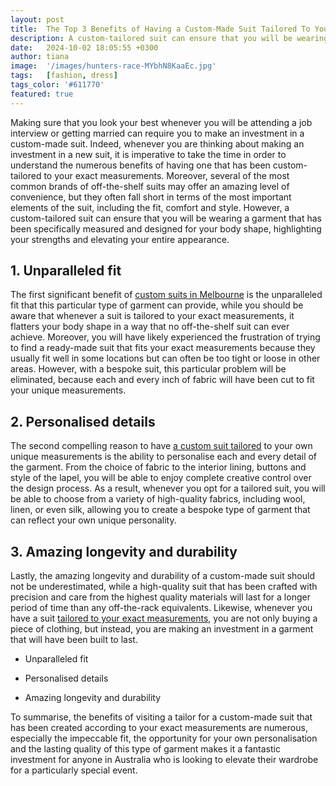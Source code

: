 ```yaml
---
layout: post
title:  The Top 3 Benefits of Having a Custom-Made Suit Tailored To Your Exact Measurements
description: A custom-tailored suit can ensure that you will be wearing a garment that has been specifically measured and designed for your body shape, highlighting your strengths and elevating your entire appearance.
date:   2024-10-02 18:05:55 +0300
author: tiana
image:  '/images/hunters-race-MYbhN8KaaEc.jpg'
tags:   [fashion, dress]
tags_color: '#611770'
featured: true
---
```


Making sure that you look your best whenever you will be attending a job interview or getting married can require you to make an investment in a custom-made suit. Indeed, whenever you are thinking about making an investment in a new suit, it is imperative to take the time in order to understand the numerous benefits of having one that has been custom-tailored to your exact measurements. Moreover, several of the most common brands of off-the-shelf suits may offer an amazing level of convenience, but they often fall short in terms of the most important elements of the suit, including the fit, comfort and style. However, a custom-tailored suit can ensure that you will be wearing a garment that has been specifically measured and designed for your body shape, highlighting your strengths and elevating your entire appearance.

## 1.  Unparalleled fit
    

The first significant benefit of [custom suits in Melbourne](https://thebespokecorner.com/) is the unparalleled fit that this particular type of garment can provide, while you should be aware that whenever a suit is tailored to your exact measurements, it flatters your body shape in a way that no off-the-shelf suit can ever achieve. Moreover, you will have likely experienced the frustration of trying to find a ready-made suit that fits your exact measurements because they usually fit well in some locations but can often be too tight or loose in other areas. However, with a bespoke suit, this particular problem will be eliminated, because each and every inch of fabric will have been cut to fit your unique measurements.

## 2.  Personalised details
    

The second compelling reason to have [a custom suit tailored](https://infeeds.com/how-to-look-after-your-wardrobe-from-top-to-bottom/) to your own unique measurements is the ability to personalise each and every detail of the garment. From the choice of fabric to the interior lining, buttons and style of the lapel, you will be able to enjoy complete creative control over the design process. As a result, whenever you opt for a tailored suit, you will be able to choose from a variety of high-quality fabrics, including wool, linen, or even silk, allowing you to create a bespoke type of garment that can reflect your own unique personality.

## 3.  Amazing longevity and durability
    

Lastly, the amazing longevity and durability of a custom-made suit should not be underestimated, while a high-quality suit that has been crafted with precision and care from the highest quality materials will last for a longer period of time than any off-the-rack equivalents. Likewise, whenever you have a suit [tailored to your exact measurements](https://www.jobsandskills.gov.au/data/labour-market-insights/occupations/393213-dressmakers-and-tailors), you are not only buying a piece of clothing, but instead, you are making an investment in a garment that will have been built to last.

*   Unparalleled fit
    
*   Personalised details
    
*   Amazing longevity and durability
    

To summarise, the benefits of visiting a tailor for a custom-made suit that has been created according to your exact measurements are numerous, especially the impeccable fit, the opportunity for your own personalisation and the lasting quality of this type of garment makes it a fantastic investment for anyone in Australia who is looking to elevate their wardrobe for a particularly special event.